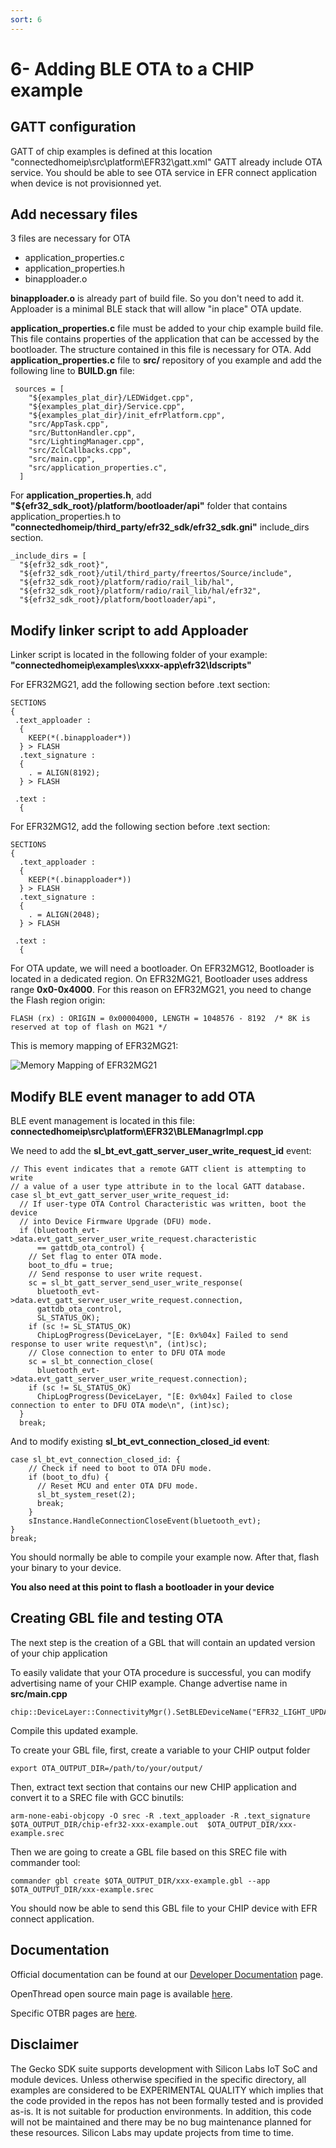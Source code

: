 ```yaml
---
sort: 6
---
```


# 6- Adding BLE OTA to a CHIP example

## GATT configuration

GATT of chip examples is defined at this location "connectedhomeip\src\platform\EFR32\gatt.xml"
GATT already include OTA service. You should be able to see OTA service in EFR connect application when device is not provisionned yet.


## Add necessary files

3 files are necessary for OTA
 - application_properties.c
 - application_properties.h
 - binapploader.o

**binapploader.o** is already part of build file. So you don't need to add it. Apploader is a minimal BLE stack that will allow "in place" OTA update.

**application_properties.c** file must be added to your chip example build file. This file contains properties of the application that can be accessed by the bootloader. The structure contained in this file is necessary for OTA. Add **application_properties.c** file to **src/** repository of you example and add the following line to **BUILD.gn** file:

```
 sources = [
    "${examples_plat_dir}/LEDWidget.cpp",
    "${examples_plat_dir}/Service.cpp",
    "${examples_plat_dir}/init_efrPlatform.cpp",
    "src/AppTask.cpp",
    "src/ButtonHandler.cpp",
    "src/LightingManager.cpp",
    "src/ZclCallbacks.cpp",
    "src/main.cpp",
    "src/application_properties.c",
  ]

```

For **application_properties.h**, add **"${efr32_sdk_root}/platform/bootloader/api"** folder that contains application_properties.h to **"connectedhomeip/third_party/efr32_sdk/efr32_sdk.gni"** include_dirs section.

```
_include_dirs = [
  "${efr32_sdk_root}",
  "${efr32_sdk_root}/util/third_party/freertos/Source/include",
  "${efr32_sdk_root}/platform/radio/rail_lib/hal",
  "${efr32_sdk_root}/platform/radio/rail_lib/hal/efr32",
  "${efr32_sdk_root}/platform/bootloader/api",

```

## Modify linker script to add Apploader

Linker script is located in the following folder of your example: **"connectedhomeip\examples\xxxx-app\efr32\ldscripts"**

For EFR32MG21, add the following section before .text section:

```
SECTIONS
{
 .text_apploader :
  {
    KEEP(*(.binapploader*))
  } > FLASH
  .text_signature :
  {
    . = ALIGN(8192);
  } > FLASH

 .text :
  {
```

For EFR32MG12, add the following section before .text section:

```
SECTIONS
{
  .text_apploader :
  {
    KEEP(*(.binapploader*))
  } > FLASH
  .text_signature :
  {
    . = ALIGN(2048);
  } > FLASH

 .text :
  {
```

For OTA update, we will need a bootloader. On EFR32MG12, Bootloader is located in a dedicated region. On EFR32MG21, Bootloader uses address range **0x0-0x4000**. For this reason on EFR32MG21, you need to change the Flash region origin:

```
FLASH (rx) : ORIGIN = 0x00004000, LENGTH = 1048576 - 8192  /* 8K is reserved at top of flash on MG21 */
```
This is memory mapping of EFR32MG21:

![Memory Mapping of EFR32MG21](mmapEFR32MG21.JPG?raw=true "Memory Mapping of EFR32MG21")


## Modify BLE event manager to add OTA 

BLE event management is located in this file: **connectedhomeip\src\platform\EFR32\BLEManagrImpl.cpp**

We need to add the **sl_bt_evt_gatt_server_user_write_request_id** event:

```
// This event indicates that a remote GATT client is attempting to write
// a value of a user type attribute in to the local GATT database.
case sl_bt_evt_gatt_server_user_write_request_id:
  // If user-type OTA Control Characteristic was written, boot the device
  // into Device Firmware Upgrade (DFU) mode.
  if (bluetooth_evt->data.evt_gatt_server_user_write_request.characteristic
      == gattdb_ota_control) {
    // Set flag to enter OTA mode.
    boot_to_dfu = true;
    // Send response to user write request.
    sc = sl_bt_gatt_server_send_user_write_response(
      bluetooth_evt->data.evt_gatt_server_user_write_request.connection,
      gattdb_ota_control,
      SL_STATUS_OK);
    if (sc != SL_STATUS_OK)
      ChipLogProgress(DeviceLayer, "[E: 0x%04x] Failed to send response to user write request\n", (int)sc);
    // Close connection to enter to DFU OTA mode
    sc = sl_bt_connection_close(
      bluetooth_evt->data.evt_gatt_server_user_write_request.connection);
    if (sc != SL_STATUS_OK)
      ChipLogProgress(DeviceLayer, "[E: 0x%04x] Failed to close connection to enter to DFU OTA mode\n", (int)sc);
  }
  break;

```

And to modify existing **sl_bt_evt_connection_closed_id event**: 

```
case sl_bt_evt_connection_closed_id: {
    // Check if need to boot to OTA DFU mode.
    if (boot_to_dfu) {
      // Reset MCU and enter OTA DFU mode.
      sl_bt_system_reset(2);
      break;
    }
    sInstance.HandleConnectionCloseEvent(bluetooth_evt);
}
break;
```


You should normally be able to compile your example now. After that, flash your binary to your device. 

**You also need at this point to flash a bootloader in your device**


## Creating GBL file and testing OTA


The next step is the creation of a GBL that will contain an updated version of your chip application

To easily validate that your OTA procedure is successful, you can modify advertising name of your CHIP example.
Change advertise name in **src/main.cpp**


```
chip::DeviceLayer::ConnectivityMgr().SetBLEDeviceName("EFR32_LIGHT_UPDATED");

```
Compile this updated example.

To create your GBL file, first, create a variable to your CHIP output folder 

```
export OTA_OUTPUT_DIR=/path/to/your/output/
```

Then, extract text section that contains our new CHIP application and convert it to a SREC file with GCC binutils:

```
arm-none-eabi-objcopy -O srec -R .text_apploader -R .text_signature  $OTA_OUTPUT_DIR/chip-efr32-xxx-example.out  $OTA_OUTPUT_DIR/xxx-example.srec
```

Then we are going to create a GBL file based on this SREC file with commander tool:

```
commander gbl create $OTA_OUTPUT_DIR/xxx-example.gbl --app $OTA_OUTPUT_DIR/xxx-example.srec 
```

You should now be able to send this GBL file to your CHIP device with EFR connect application.


## Documentation ##

Official documentation can be found at our [Developer Documentation](https://docs.silabs.com/openthread/latest/) page.

OpenThread open source main page is available [here](https://openthread.io/).

Specific OTBR pages are [here](https://openthread.io/guides/border-router).

## Disclaimer ##

The Gecko SDK suite supports development with Silicon Labs IoT SoC and module devices. Unless otherwise specified in the specific directory, all examples are considered to be EXPERIMENTAL QUALITY which implies that the code provided in the repos has not been formally tested and is provided as-is.  It is not suitable for production environments.  In addition, this code will not be maintained and there may be no bug maintenance planned for these resources. Silicon Labs may update projects from time to time.


